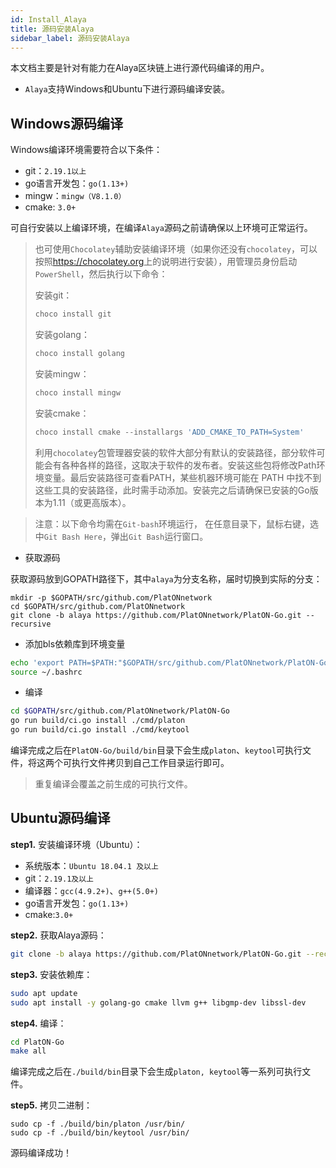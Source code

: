```yaml
---
id: Install_Alaya
title: 源码安装Alaya
sidebar_label: 源码安装Alaya
---
```


本文档主要是针对有能力在Alaya区块链上进行源代码编译的用户。

- `Alaya`支持Windows和Ubuntu下进行源码编译安装。

## Windows源码编译

Windows编译环境需要符合以下条件：

- git：`2.19.1以上`
- go语言开发包：`go(1.13+)`
- mingw：`mingw（V8.1.0）`
- cmake: `3.0+`

可自行安装以上编译环境，在编译`Alaya`源码之前请确保以上环境可正常运行。

> 也可使用`Chocolatey`辅助安装编译环境（如果你还没有`chocolatey`，可以按照<https://chocolatey.org>上的说明进行安装），用管理员身份启动`PowerShell`，然后执行以下命令：
>
> 安装git：
>
> ```powershell
> choco install git
> ```
>
> 安装golang：
>
> ```powershell
> choco install golang
> ```
>
> 安装mingw：
>
> ```powershell
> choco install mingw
> ```
>
> 安装cmake：
>
> ```powershell
> choco install cmake --installargs 'ADD_CMAKE_TO_PATH=System'
> ```
>
> 利用`chocolatey`包管理器安装的软件大部分有默认的安装路径，部分软件可能会有各种各样的路径，这取决于软件的发布者。安装这些包将修改Path环境变量。最后安装路径可查看PATH，某些机器环境可能在 PATH 中找不到这些工具的安装路径，此时需手动添加。安装完之后请确保已安装的Go版本为1.11（或更高版本）。
>

> 注意：以下命令均需在`Git-bash`环境运行， 在任意目录下，鼠标右键，选中`Git Bash Here`，弹出`Git Bash`运行窗口。

- 获取源码

获取源码放到GOPATH路径下，其中`alaya`为分支名称，届时切换到实际的分支：

```
mkdir -p $GOPATH/src/github.com/PlatONnetwork
cd $GOPATH/src/github.com/PlatONnetwork
git clone -b alaya https://github.com/PlatONnetwork/PlatON-Go.git --recursive
```

- 添加bls依赖库到环境变量

```bash
echo 'export PATH=$PATH:"$GOPATH/src/github.com/PlatONnetwork/PlatON-Go/crypto/bls/bls_win/lib"' >> ~/.bashrc
source ~/.bashrc
```

- 编译

```bash
cd $GOPATH/src/github.com/PlatONnetwork/PlatON-Go
go run build/ci.go install ./cmd/platon
go run build/ci.go install ./cmd/keytool
```

编译完成之后在`PlatON-Go/build/bin`目录下会生成`platon`、`keytool`可执行文件，将这两个可执行文件拷贝到自己工作目录运行即可。

> 重复编译会覆盖之前生成的可执行文件。

## Ubuntu源码编译

**step1.** 安装编译环境（Ubuntu）：

- 系统版本：`Ubuntu 18.04.1 及以上`
- git：`2.19.1及以上`
- 编译器：`gcc(4.9.2+)`、`g++(5.0+)`
- go语言开发包：`go(1.13+)`
- cmake:`3.0+`

**step2.** 获取Alaya源码：

```bash
git clone -b alaya https://github.com/PlatONnetwork/PlatON-Go.git --recursive
```

**step3.** 安装依赖库：

```bash
sudo apt update 
sudo apt install -y golang-go cmake llvm g++ libgmp-dev libssl-dev
```

**step4.** 编译：

```bash
cd PlatON-Go 
make all
```

编译完成之后在`./build/bin`目录下会生成`platon, keytool`等一系列可执行文件。

**step5.** 拷贝二进制： 

```shell
sudo cp -f ./build/bin/platon /usr/bin/
sudo cp -f ./build/bin/keytool /usr/bin/
```

源码编译成功！